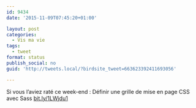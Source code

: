 ```yaml
---
id: 9434
date: '2015-11-09T07:45:20+01:00'

layout: post
categories:
  - Vis ma vie
tags:
  - tweet
format: status
publish_social: no
guid: 'http://tweets.local/?birdsite_tweet=663623392411693056'

---
```


Si vous l’aviez raté ce week-end : Définir une grille de mise en page CSS avec Sass [bit.ly/1LWjdu1](http://bit.ly/1LWjdu1)